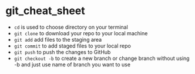 # git_cheat_sheet

- `cd` is used to choose directory on your terminal  
- `git clone` to download your repo to your local machine
- `git add` add files to the staging area
- `git commit` to add staged files to your local repo
- `git push` to push the changes to GitHub
- `git checkout -b` to create a new branch or change branch without using -b and just use name of branch you want to use
